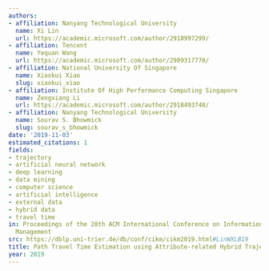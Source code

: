 ```yaml
---
authors:
- affiliation: Nanyang Technological University
  name: Xi Lin
  url: https://academic.microsoft.com/author/2918997299/
- affiliation: Tencent
  name: Yequan Wang
  url: https://academic.microsoft.com/author/2989317770/
- affiliation: National University Of Singapore
  name: Xiaokui Xiao
  slug: xiaokui_xiao
- affiliation: Institute Of High Performance Computing Singapore
  name: Zengxiang Li
  url: https://academic.microsoft.com/author/2918493748/
- affiliation: Nanyang Technological University
  name: Sourav S. Bhowmick
  slug: sourav_s_bhowmick
date: '2019-11-03'
estimated_citations: 1
fields:
- trajectory
- artificial neural network
- deep learning
- data mining
- computer science
- artificial intelligence
- external data
- hybrid data
- travel time
in: Proceedings of the 28th ACM International Conference on Information and Knowledge
  Management
src: https://dblp.uni-trier.de/db/conf/cikm/cikm2019.html#LinWXLB19
title: Path Travel Time Estimation using Attribute-related Hybrid Trajectories Network
year: 2019
---
```

